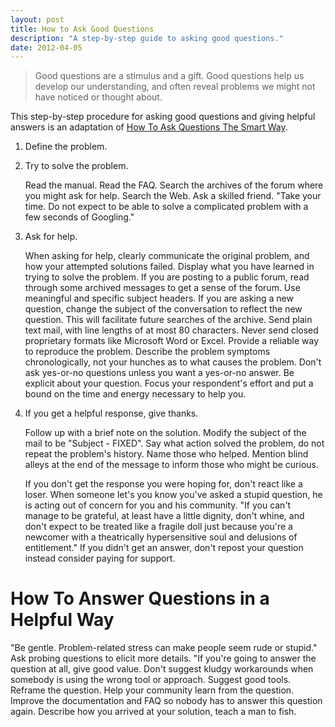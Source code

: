 ```yaml
---
layout: post
title: How to Ask Good Questions
description: "A step-by-step guide to asking good questions."
date: 2012-04-05
---
```


> Good questions are a stimulus and a gift.  Good questions help us
> develop our understanding, and often reveal problems we might not
> have noticed or thought about.

This step-by-step procedure for asking good questions and giving
helpful answers is an adaptation of
[How To Ask Questions The Smart Way][original].

1.  Define the problem.

2.  Try to solve the problem.

    Read the manual.  Read the FAQ.  Search the archives of the forum
    where you might ask for help.  Search the Web.  Ask a skilled
    friend. "Take your time.  Do not expect to be able to solve a
    complicated problem with a few seconds of Googling."

3.  Ask for help.

    When asking for help, clearly communicate the original problem,
    and how your attempted solutions failed.  Display what you have
    learned in trying to solve the problem.  If you are posting to a
    public forum, read through some archived messages to get a sense
    of the forum.  Use meaningful and specific subject headers.  If
    you are asking a new question, change the subject of the
    conversation to reflect the new question.  This will facilitate
    future searches of the archive.  Send plain text mail, with line
    lengths of at most 80 characters.  Never send closed proprietary
    formats like Microsoft Word or Excel.  Provide a reliable way to
    reproduce the problem.  Describe the problem symptoms
    chronologically, not your hunches as to what causes the problem.
    Don't ask yes-or-no questions unless you want a yes-or-no answer.
    Be explicit about your question.  Focus your respondent's effort
    and put a bound on the time and energy necessary to help you.

4.  If you get a helpful response, give thanks.

    Follow up with a brief note on the solution.  Modify the subject
    of the mail to be "Subject - FIXED".  Say what action solved the
    problem, do not repeat the problem's history.  Name those who
    helped.  Mention blind alleys at the end of the message to inform
    those who might be curious.

    If you don't get the response you were hoping for, don't react
    like a loser.  When someone let's you know you've asked a stupid
    question, he is acting out of concern for you and his community.
    "If you can't manage to be grateful, at least have a little
    dignity, don't whine, and don't expect to be treated like a
    fragile doll just because you're a newcomer with a theatrically
    hypersensitive soul and delusions of entitlement."  If you didn't
    get an answer, don't repost your question instead consider paying
    for support.

# How To Answer Questions in a Helpful Way

"Be gentle. Problem-related stress can make people seem rude or
stupid."  Ask probing questions to elicit more details.  "If you're
going to answer the question at all, give good value.  Don't suggest
kludgy workarounds when somebody is using the wrong tool or approach.
Suggest good tools.  Reframe the question.  Help your community learn
from the question.  Improve the documentation and FAQ so nobody has to
answer this question again.  Describe how you arrived at your
solution, teach a man to fish.

[original]: http://www.catb.org/~esr/faqs/smart-questions.html
